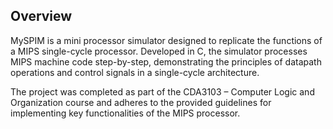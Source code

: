 ## Overview

MySPIM is a mini processor simulator designed to replicate the functions of a MIPS single-cycle processor. Developed in C, the simulator processes MIPS machine code step-by-step, demonstrating the principles of datapath operations and control signals in a single-cycle architecture.

The project was completed as part of the CDA3103 – Computer Logic and Organization course and adheres to the provided guidelines for implementing key functionalities of the MIPS processor.
